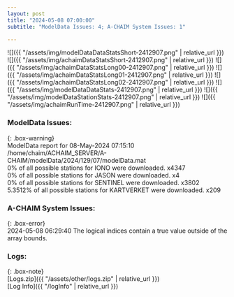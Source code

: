 ```yaml
---
layout: post
title: "2024-05-08 07:00:00"
subtitle: "ModelData Issues: 4; A-CHAIM System Issues: 1"

---
```


![]({{ "/assets/img/modelDataDataStatsShort-2412907.png" | relative_url }})
![]({{ "/assets/img/achaimDataStatsShort-2412907.png" | relative_url }})
![]({{ "/assets/img/achaimDataStatsLong00-2412907.png" | relative_url }})
![]({{ "/assets/img/achaimDataStatsLong01-2412907.png" | relative_url }})
![]({{ "/assets/img/achaimDataStatsLong02-2412907.png" | relative_url }})
![]({{ "/assets/img/modelDataDataStats-2412907.png" | relative_url }})
![]({{ "/assets/img/modelDataStationStats-2412907.png" | relative_url }})
![]({{ "/assets/img/achaimRunTime-2412907.png" | relative_url }})


### ModelData Issues:  
  
{: .box-warning}  
 ModelData report for 08-May-2024 07:15:10   
 /home/chaim/ACHAIM_SERVER/A-CHAIM/modelData/2024/129/07/modelData.mat   
 0% of all possible stations for IONO were downloaded. x4347   
 0% of all possible stations for JASON were downloaded. x4   
 0% of all possible stations for SENTINEL were downloaded. x3802   
 5.3512% of all possible stations for KARTVERKET were downloaded. x209   
  
### A-CHAIM System Issues:  
  
{: .box-error}  
2024-05-08 06:29:40 The logical indices contain a true value outside of the array bounds.  

### Logs:  
  
{: .box-note}  
[Logs.zip]({{ "/assets/other/logs.zip" | relative_url }})  
[Log Info]({{ "/logInfo" | relative_url }})  
